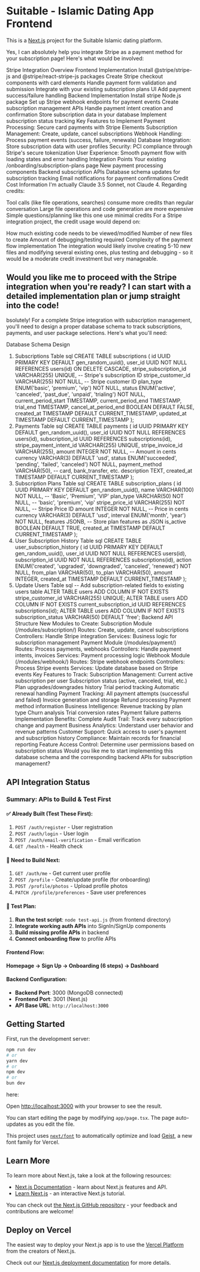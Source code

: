 # Suitable - Islamic Dating App Frontend

This is a [Next.js](https://nextjs.org) project for the Suitable Islamic dating platform.

Yes, I can absolutely help you integrate Stripe as a payment method for your subscription page! Here's what would be involved:

Stripe Integration Overview
Frontend Implementation
Install @stripe/stripe-js and @stripe/react-stripe-js packages
Create Stripe checkout components with card elements
Handle payment form validation and submission
Integrate with your existing subscription plans UI
Add payment success/failure handling
Backend Implementation
Install stripe Node.js package
Set up Stripe webhook endpoints for payment events
Create subscription management APIs
Handle payment intent creation and confirmation
Store subscription data in your database
Implement subscription status tracking
Key Features to Implement
Payment Processing: Secure card payments with Stripe Elements
Subscription Management: Create, update, cancel subscriptions
Webhook Handling: Process payment events (success, failure, renewals)
Database Integration: Store subscription data with user profiles
Security: PCI compliance through Stripe's secure tokenization
User Experience: Smooth payment flow with loading states and error handling
Integration Points
Your existing
/onboarding/subscription-plans
page
New payment processing components
Backend subscription APIs
Database schema updates for subscription tracking
Email notifications for payment confirmations
Credit Cost Information
I'm actually Claude 3.5 Sonnet, not Claude 4. Regarding credits:

Tool calls (like file operations, searches) consume more credits than regular conversation
Large file operations and code generation are more expensive
Simple questions/planning like this one use minimal credits
For a Stripe integration project, the credit usage would depend on:

How much existing code needs to be viewed/modified
Number of new files to create
Amount of debugging/testing required
Complexity of the payment flow implementation
The integration would likely involve creating 5-10 new files and modifying several existing ones, plus testing and debugging - so it would be a moderate credit investment but very manageable.

## Would you like me to proceed with the Stripe integration when you're ready? I can start with a detailed implementation plan or jump straight into the code!

bsolutely! For a complete Stripe integration with subscription management, you'll need to design a proper database schema to track subscriptions, payments, and user package selections. Here's what you'll need:

Database Schema Design

1. Subscriptions Table
   sql
   CREATE TABLE subscriptions (
   id UUID PRIMARY KEY DEFAULT gen_random_uuid(),
   user_id UUID NOT NULL REFERENCES users(id) ON DELETE CASCADE,
   stripe_subscription_id VARCHAR(255) UNIQUE, -- Stripe's subscription ID
   stripe_customer_id VARCHAR(255) NOT NULL, -- Stripe customer ID
   plan_type ENUM('basic', 'premium', 'vip') NOT NULL,
   status ENUM('active', 'canceled', 'past_due', 'unpaid', 'trialing') NOT NULL,
   current_period_start TIMESTAMP,
   current_period_end TIMESTAMP,
   trial_end TIMESTAMP,
   cancel_at_period_end BOOLEAN DEFAULT FALSE,
   created_at TIMESTAMP DEFAULT CURRENT_TIMESTAMP,
   updated_at TIMESTAMP DEFAULT CURRENT_TIMESTAMP
   );
2. Payments Table
   sql
   CREATE TABLE payments (
   id UUID PRIMARY KEY DEFAULT gen_random_uuid(),
   user_id UUID NOT NULL REFERENCES users(id),
   subscription_id UUID REFERENCES subscriptions(id),
   stripe_payment_intent_id VARCHAR(255) UNIQUE,
   stripe_invoice_id VARCHAR(255),
   amount INTEGER NOT NULL, -- Amount in cents
   currency VARCHAR(3) DEFAULT 'usd',
   status ENUM('succeeded', 'pending', 'failed', 'canceled') NOT NULL,
   payment_method VARCHAR(50), -- card, bank_transfer, etc.
   description TEXT,
   created_at TIMESTAMP DEFAULT CURRENT_TIMESTAMP
   );
3. Subscription Plans Table
   sql
   CREATE TABLE subscription_plans (
   id UUID PRIMARY KEY DEFAULT gen_random_uuid(),
   name VARCHAR(100) NOT NULL, -- 'Basic', 'Premium', 'VIP'
   plan_type VARCHAR(50) NOT NULL, -- 'basic', 'premium', 'vip'
   stripe_price_id VARCHAR(255) NOT NULL, -- Stripe Price ID
   amount INTEGER NOT NULL, -- Price in cents
   currency VARCHAR(3) DEFAULT 'usd',
   interval ENUM('month', 'year') NOT NULL,
   features JSONB, -- Store plan features as JSON
   is_active BOOLEAN DEFAULT TRUE,
   created_at TIMESTAMP DEFAULT CURRENT_TIMESTAMP
   );
4. User Subscription History Table
   sql
   CREATE TABLE user_subscription_history (
   id UUID PRIMARY KEY DEFAULT gen_random_uuid(),
   user_id UUID NOT NULL REFERENCES users(id),
   subscription_id UUID NOT NULL REFERENCES subscriptions(id),
   action ENUM('created', 'upgraded', 'downgraded', 'canceled', 'renewed') NOT NULL,
   from_plan VARCHAR(50),
   to_plan VARCHAR(50),
   amount INTEGER,
   created_at TIMESTAMP DEFAULT CURRENT_TIMESTAMP
   );
5. Update Users Table
   sql
   -- Add subscription-related fields to existing users table
   ALTER TABLE users ADD COLUMN IF NOT EXISTS stripe_customer_id VARCHAR(255) UNIQUE;
   ALTER TABLE users ADD COLUMN IF NOT EXISTS current_subscription_id UUID REFERENCES subscriptions(id);
   ALTER TABLE users ADD COLUMN IF NOT EXISTS subscription_status VARCHAR(50) DEFAULT 'free';
   Backend API Structure
   New Modules to Create:
   Subscription Module (/modules/subscription/)
   Routes: Create, update, cancel subscriptions
   Controllers: Handle Stripe integration
   Services: Business logic for subscription management
   Payment Module (/modules/payment/)
   Routes: Process payments, webhooks
   Controllers: Handle payment intents, invoices
   Services: Payment processing logic
   Webhook Module (/modules/webhook/)
   Routes: Stripe webhook endpoints
   Controllers: Process Stripe events
   Services: Update database based on Stripe events
   Key Features to Track:
   Subscription Management:
   Current active subscription per user
   Subscription status (active, canceled, trial, etc.)
   Plan upgrades/downgrades history
   Trial period tracking
   Automatic renewal handling
   Payment Tracking:
   All payment attempts (successful and failed)
   Invoice generation and storage
   Refund processing
   Payment method information
   Business Intelligence:
   Revenue tracking by plan type
   Churn analysis
   Trial conversion rates
   Payment failure patterns
   Implementation Benefits:
   Complete Audit Trail: Track every subscription change and payment
   Business Analytics: Understand user behavior and revenue patterns
   Customer Support: Quick access to user's payment and subscription history
   Compliance: Maintain records for financial reporting
   Feature Access Control: Determine user permissions based on subscription status
   Would you like me to start implementing this database schema and the corresponding backend APIs for subscription management?

## API Integration Status

### Summary: APIs to Build & Test First

#### ✅ Already Built (Test These First):

1. `POST /auth/register` - User registration
2. `POST /auth/login` - User login
3. `POST /auth/email-verification` - Email verification
4. `GET /health` - Health check

#### 🔨 Need to Build Next:

1. `GET /auth/me` - Get current user profile
2. `POST /profile` - Create/update profile (for onboarding)
3. `POST /profile/photos` - Upload profile photos
4. `PATCH /profile/preferences` - Save user preferences

#### 🧪 Test Plan:

1. **Run the test script**: `node test-api.js` (from frontend directory)
2. **Integrate working auth APIs** into SignIn/SignUp components
3. **Build missing profile APIs** in backend
4. **Connect onboarding flow** to profile APIs

#### Frontend Flow:

**Homepage → Sign Up → Onboarding (6 steps) → Dashboard**

#### Backend Configuration:

- **Backend Port**: 3000 (MongoDB connected)
- **Frontend Port**: 3001 (Next.js)
- **API Base URL**: `http://localhost:3000`

## Getting Started

First, run the development server:

```bash
npm run dev
# or
yarn dev
# or
npm dev
# or
bun dev
```

here:

Open [http://localhost:3000](http://localhost:3000) with your browser to see the result.

You can start editing the page by modifying `app/page.tsx`. The page auto-updates as you edit the file.

This project uses [`next/font`](https://nextjs.org/docs/app/building-your-application/optimizing/fonts) to automatically optimize and load [Geist](https://vercel.com/font), a new font family for Vercel.

## Learn More

To learn more about Next.js, take a look at the following resources:

- [Next.js Documentation](https://nextjs.org/docs) - learn about Next.js features and API.
- [Learn Next.js](https://nextjs.org/learn) - an interactive Next.js tutorial.

You can check out [the Next.js GitHub repository](https://github.com/vercel/next.js) - your feedback and contributions are welcome!

## Deploy on Vercel

The easiest way to deploy your Next.js app is to use the [Vercel Platform](https://vercel.com/new?utm_medium=default-template&filter=next.js&utm_source=create-next-app&utm_campaign=create-next-app-readme) from the creators of Next.js.

Check out our [Next.js deployment documentation](https://nextjs.org/docs/app/building-your-application/deploying) for more details.
